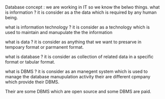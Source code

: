 Database concept :
 we are working in IT so we know the belwo things.
  what is information ?
        it is consider as a the data which is required by any human being.
        
  what is information technology ?
        it is consider as a technology which is used to maintain and manupulate the the information 
   
  what is data ?
        it is consider as anything that we want to presarve in tempoary format or parmanent format.
        
   what is database ?
        it is consider as collection of related data in a specific format or tabular format.
        
   what is DBMS ?
        it is consider as an manegent system which is used to manage the database manupulation activity their are different cpmpany 
        which provide their DBMS. 
        
  Their are some DBMS which are open source and some DBMS are paid.
  
  

        
